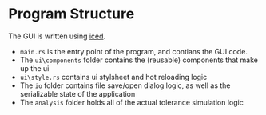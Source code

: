 # Program Structure

The GUI is written using [iced](https://github.com/hecrj/iced/).

* `main.rs` is the entry point of the program, and contians the GUI code.
* The `ui\components` folder contains the (reusable) components that make up the ui
* `ui\style.rs` contains ui stylsheet and hot reloading logic
* The `io` folder contains file save/open dialog logic, as well as the serializable state of the application
* The `analysis` folder holds all of the actual tolerance simulation logic
